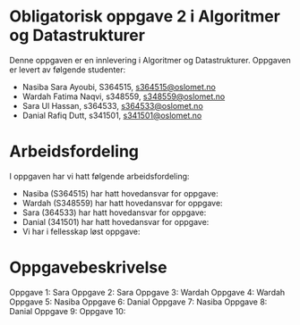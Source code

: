 # Obligatorisk oppgave 2 i Algoritmer og Datastrukturer

Denne oppgaven er en innlevering i Algoritmer og Datastrukturer. 
Oppgaven er levert av følgende studenter:
* Nasiba Sara Ayoubi, S364515, s364515@oslomet.no
* Wardah Fatima Naqvi, s348559, s348559@oslomet.no
* Sara Ul Hassan, s364533, s364533@oslomet.no
* Danial Rafiq Dutt, s341501, s341501@oslomet.no

# Arbeidsfordeling

I oppgaven har vi hatt følgende arbeidsfordeling:
* Nasiba (S364515) har hatt hovedansvar for oppgave:
* Wardah (S348559) har hatt hovedansvar for oppgave:
* Sara (364533) har hatt hovedansvar for oppgave:
* Danial (341501) har hatt hovedansvar for oppgave:
* Vi har i fellesskap løst oppgave:

# Oppgavebeskrivelse

Oppgave 1: Sara 
Oppgave 2: Sara
Oppgave 3: Wardah 
Oppgave 4: Wardah
Oppgave 5: Nasiba 
Oppgave 6: Danial
Oppgave 7: Nasiba
Oppgave 8: Danial
Oppgave 9:
Oppgave 10: